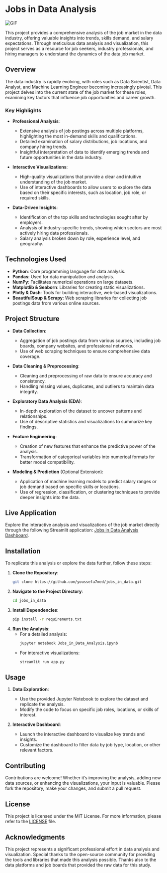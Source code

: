 # Jobs in Data Analysis
![GIF](https://miro.medium.com/v2/resize:fit:1400/1*gh02Ik1v8Z8oqSQFrrgrWQ.gif)

This project provides a comprehensive analysis of the job market in the data industry, offering valuable insights into trends, skills demand, and salary expectations. Through meticulous data analysis and visualization, this project serves as a resource for job seekers, industry professionals, and hiring managers to understand the dynamics of the data job market.

## Overview

The data industry is rapidly evolving, with roles such as Data Scientist, Data Analyst, and Machine Learning Engineer becoming increasingly pivotal. This project delves into the current state of the job market for these roles, examining key factors that influence job opportunities and career growth.

### Key Highlights

- **Professional Analysis**:
  - Extensive analysis of job postings across multiple platforms, highlighting the most in-demand skills and qualifications.
  - Detailed examination of salary distributions, job locations, and company hiring trends.
  - Insightful interpretation of data to identify emerging trends and future opportunities in the data industry.

- **Interactive Visualizations**:
  - High-quality visualizations that provide a clear and intuitive understanding of the job market.
  - Use of interactive dashboards to allow users to explore the data based on their specific interests, such as location, job role, or required skills.

- **Data-Driven Insights**:
  - Identification of the top skills and technologies sought after by employers.
  - Analysis of industry-specific trends, showing which sectors are most actively hiring data professionals.
  - Salary analysis broken down by role, experience level, and geography.

## Technologies Used

- **Python**: Core programming language for data analysis.
- **Pandas**: Used for data manipulation and analysis.
- **NumPy**: Facilitates numerical operations on large datasets.
- **Matplotlib & Seaborn**: Libraries for creating static visualizations.
- **Plotly & Dash**: Tools for building interactive, web-based visualizations.
- **BeautifulSoup & Scrapy**: Web scraping libraries for collecting job postings data from various online sources.

## Project Structure

- **Data Collection**:
  - Aggregation of job postings data from various sources, including job boards, company websites, and professional networks.
  - Use of web scraping techniques to ensure comprehensive data coverage.

- **Data Cleaning & Preprocessing**:
  - Cleaning and preprocessing of raw data to ensure accuracy and consistency.
  - Handling missing values, duplicates, and outliers to maintain data integrity.

- **Exploratory Data Analysis (EDA)**:
  - In-depth exploration of the dataset to uncover patterns and relationships.
  - Use of descriptive statistics and visualizations to summarize key findings.

- **Feature Engineering**:
  - Creation of new features that enhance the predictive power of the analysis.
  - Transformation of categorical variables into numerical formats for better model compatibility.

- **Modeling & Prediction** (Optional Extension):
  - Application of machine learning models to predict salary ranges or job demand based on specific skills or locations.
  - Use of regression, classification, or clustering techniques to provide deeper insights into the data.

## Live Application

Explore the interactive analysis and visualizations of the job market directly through the following Streamlit application: [Jobs in Data Analysis Dashboard](https://jobindata.streamlit.app/).

## Installation

To replicate this analysis or explore the data further, follow these steps:

1. **Clone the Repository**:
   ```bash
   git clone https://github.com/youssefa7med/jobs_in_data.git
   ```
2. **Navigate to the Project Directory**:
   ```bash
   cd jobs_in_data
   ```
3. **Install Dependencies**:
   ```bash
   pip install -r requirements.txt
   ```
4. **Run the Analysis**:
   - For a detailed analysis:
     ```bash
     jupyter notebook Jobs_in_Data_Analysis.ipynb
     ```
   - For interactive visualizations:
     ```bash
     streamlit run app.py
     ```

## Usage

1. **Data Exploration**: 
   - Use the provided Jupyter Notebook to explore the dataset and replicate the analysis.
   - Modify the code to focus on specific job roles, locations, or skills of interest.

2. **Interactive Dashboard**:
   - Launch the interactive dashboard to visualize key trends and insights.
   - Customize the dashboard to filter data by job type, location, or other relevant factors.

## Contributing

Contributions are welcome! Whether it’s improving the analysis, adding new data sources, or enhancing the visualizations, your input is valuable. Please fork the repository, make your changes, and submit a pull request.

## License

This project is licensed under the MIT License. For more information, please refer to the [LICENSE](LICENSE) file.

## Acknowledgments

This project represents a significant professional effort in data analysis and visualization. Special thanks to the open-source community for providing the tools and libraries that made this analysis possible. Thanks also to the data platforms and job boards that provided the raw data for this study.
